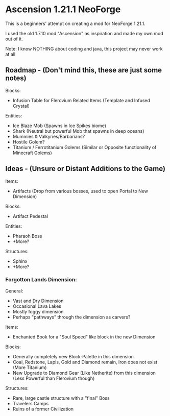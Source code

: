 # Ascension 1.21.1 NeoForge
This is a beginners' attempt on creating a mod for NeoForge 1.21.1.

I used the old 1.7.10 mod "Ascension" as inspiration and made my own mod out of it.

Note: I know NOTHING about coding and java, this project may never work at all

## Roadmap - (Don't mind this, these are just some notes)
Blocks:
- Infusion Table for Flerovium Related Items (Template and Infused Crystal)

Entities:
- Ice Blaze Mob (Spawns in Ice Spikes biome)
- Shark (Neutral but powerful Mob that spawns in deep oceans)
- Mummies & Valkyries/Barbarians?
- Hostile Golem?
- Titanium / Ferrotitanium Golems (Similar or Opposite functionality of Minecraft Golems)


## Ideas - (Unsure or Distant Additions to the Game)
Items:
- Artifacts (Drop from various bosses, used to open Portal to New Dimension)

Blocks:
- Artifact Pedestal
 
Entities:
- Pharaoh Boss
- +More?

Structures:
- Sphinx
- +More?

### Forgotton Lands Dimension:
General:
- Vast and Dry Dimension
- Occasional Lava Lakes
- Mostly foggy dimension
- Perhaps "pathways" through the dimension as carvers?

Items:
- Enchanted Book for a "Soul Speed" like block in the new Dimension

Blocks:
- Generally completely new Block-Palette in this dimension
- Coal, Redstone, Lapis, Gold and Diamond remain, Iron does not exist (More Titanium)
- New Upgrade to Diamond Gear (Like Netherite) from this dimension (Less Powerful than Flerovium though)

Structures:
- Rare, large castle structure with a "final" Boss
- Travelers Camps
- Ruins of a former Civilization
